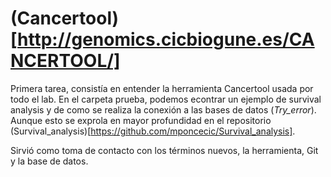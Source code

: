 # (Cancertool)[http://genomics.cicbiogune.es/CANCERTOOL/]

Primera tarea, consistía en entender la herramienta Cancertool usada por todo el lab. 
En el carpeta prueba, podemos econtrar un ejemplo de survival analysis y de como se realiza la conexión a las bases de datos (*Try_error*). Aunque esto se exprola en mayor profundidad en el repositorio (Survival_analysis)[https://github.com/mponcecic/Survival_analysis]. 

Sirvió como toma de contacto con los términos nuevos, la herramienta, Git y la base de datos. 